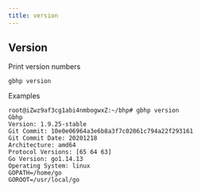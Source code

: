 ```yaml
---
title: version
---
```


## Version

Print version numbers

```shell script
gbhp version
```

Examples

```shell script
root@iZwz9af3cg1abi4nmbogwxZ:~/bhp# gbhp version
Gbhp
Version: 1.9.25-stable
Git Commit: 10e0e06964a3e6b8a3f7c02061c794a22f293161
Git Commit Date: 20201218
Architecture: amd64
Protocol Versions: [65 64 63]
Go Version: go1.14.13
Operating System: linux
GOPATH=/home/go
GOROOT=/usr/local/go
```
